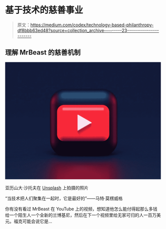 # 基于技术的慈善事业

> 原文：<https://medium.com/codex/technology-based-philanthropy-df8bbb63ed48?source=collection_archive---------23----------------------->

## 理解 MrBeast 的慈善机制

![](img/c8f7ce9fc7b8c2faa3d77062589b60f5.png)

亚历山大·沙托夫在 [Unsplash](https://unsplash.com/photos/niUkImZcSP8) 上拍摄的照片

“当技术把人们聚集在一起时，它是最好的”——马特·莫楞威格

你有没有看过 MrBeast 在 YouTube 上的视频，想知道他怎么能付得起那么多钱给一个陌生人一个全新的兰博基尼，然后在下一个视频里给无家可归的人一百万美元。福克可能会说它是…